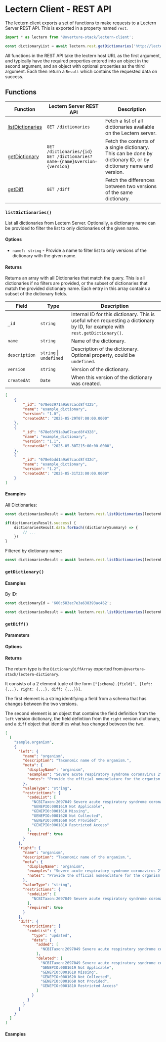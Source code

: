 # Lectern Client - REST API

The lectern client exports a set of functions to make requests to a Lectern Server REST API. This is exported in a property named `rest`.

```ts
import * as lectern from '@overture-stack/lectern-client';

const dictionaryList = await lectern.rest.getDictionaries('http://lectern.example.com');
```

All functions in the REST API take the lectern host URL as the first argument, and typically have the required properties entered into an object in the second argument, and an object with optional properties as the third argument. Each then return a `Result` which contains the requested data on success.

## Functions

| Function                              | Lectern Server REST API                                                          | Description                                                                                                     |
| ------------------------------------- | -------------------------------------------------------------------------------- | --------------------------------------------------------------------------------------------------------------- |
| [listDictionaries](#listdictionaries) | `GET /dictionaries`                                                              | Fetch a list of all dictionaries available on the Lectern server.                                               |
| [getDictionary](#getDictionary)       | `GET /dictionaries/{id}` <br/> `GET /dictionaries?name={name}&version={version}` | Fetch the contents of a single dictionary. This can be done by dictionary ID, or by dictionary name and version. |
| [getDiff](#getDiff)                   | `GET /diff`                                                                      | Fetch the differences between two versions of the same dictionary.                                              |

### `listDictionaries()`

List all dictionaries from Lectern Server. Optionally, a dictionary name can be provided to filter the list to only dictionaries of the given name.

#### Options

- `name?: string` - Provide a name to filter list to only versions of the dictionary with the given name.

#### Returns

Returns an array with all Dictionaries that match the query. This is all dictionaries if no filters are provided, or the subset of dictionaries that match the provided dictionary name. Each entry in this array contains a subset of the dictionary fields.

| Field         | Type                    | Description                                                                                                                  |
| ------------- | ----------------------- | ---------------------------------------------------------------------------------------------------------------------------- |
| `_id`         | `string`                | Internal ID for this dictionary. This is useful when requesting a dictionary by ID, for example with `rest.getDictionary()`. |
| `name`        | `string`                | Name of the dictionary.                                                                                                      |
| `description` | `string` \| `undefined` | Description of the dictionary. Optional property, could be `undefined`.                                                      |
| `version`     | `string`                | Version of the dictionary.                                                                                                   |
| `createdAt`   | `Date`                  | When this version of the dictionary was created.                                                                             |

```json
[
	{
		"_id": "678e62971a9a67cacd8f4325",
		"name": "example_dictionary",
		"version": "1.0",
		"createdAt": "2025-05-29T07:00:00.0000"
	},
	{
		"_id": "678e63f91a9a67cacd8f4328",
		"name": "example_dictionary",
		"version": "1.1",
		"createdAt": "2025-05-30T215:00:00.0000",
	},
	{
		"_id": "678e6bdd1a9a67cacd8f432d",
		"name": "example_dictionary",
		"version": "1.2",
		"createdAt": "2025-05-31T23:00:00.0000"
	}
]
```

#### Examples

All Dictionaries:

```ts
const dictionariesResult = await lectern.rest.listDictionaries(lecternUrl);

if(dictionariesResult.success) {
	dictionariesResult.data.forEach((dictionarySummary) => {
		// ...
	})
}
```

Filtered by dictionary name:
```ts
const dictionariesResult = await lectern.rest.listDictionaries(lecternUrl, { name: 'important-data-dictionary' });
```


### `getDictionary()`

#### Examples
By ID:

```ts
const dictionaryId = '660c583ec7e3a638393ac462';

const dictionariesResult = await lectern.rest.listDictionaries(lecternUrl, dictionaryId)
```

### `getDiff()`

#### Parameters

#### Options

#### Returns

The return type is the `DictionaryDiffArray` exported from `@overture-stack/lectern-dictionary`.

It consists of a 2 element tuple of the form `["{schema}.{field}", {left: {...}, right: {...}, diff: {...}}]`.

The first element is a string identifying a field from a schema that has changes between the two versions.

The second element is an object that contains the field definition from the `left` version dictionary, the field defintiion from the `right` version dictionary, and a `diff` object that identifies what has changed between the two.

```json
[
  [
    "sample.organism",
    {
      "left": {
        "name": "organism",
        "description": "Taxonomic name of the organism.",
        "meta": {
          "displayName": "organism",
          "examples": "Severe acute respiratory syndrome coronavirus 2",
          "notes": "Provide the official nomenclature for the organism present in the sample. Search for taxonomic names here: ncbi.nlm.nih.gov/taxonomy."
        },
        "valueType": "string",
        "restrictions": {
          "codeList": [
            "NCBITaxon:2697049 Severe acute respiratory syndrome coronavirus 2",
            "GENEPIO:0001619 Not Applicable",
            "GENEPIO:0001618 Missing",
            "GENEPIO:0001620 Not Collected",
            "GENEPIO:0001668 Not Provided",
            "GENEPIO:0001810 Restricted Access"
          ],
          "required": true
        }
      },
      "right": {
        "name": "organism",
        "description": "Taxonomic name of the organism.",
        "meta": {
          "displayName": "organism",
          "examples": "Severe acute respiratory syndrome coronavirus 2",
          "notes": "Provide the official nomenclature for the organism present in the sample. Search for taxonomic names here: ncbi.nlm.nih.gov/taxonomy."
        },
        "valueType": "string",
        "restrictions": {
          "codeList": [
            "NCBITaxon:2697049 Severe acute respiratory syndrome coronavirus 2 ,GENEPIO:0001619 Not Applicable,GENEPIO:0001618 Missing,GENEPIO:0001620 Not Collected,GENEPIO:0001668 Not Provided,GENEPIO:0001810 Restricted Access"
          ],
          "required": true
        }
      },
      "diff": {
        "restrictions": {
          "codeList": {
            "type": "updated",
            "data": {
              "added": [
                "NCBITaxon:2697049 Severe acute respiratory syndrome coronavirus 2 ,GENEPIO:0001619 Not Applicable,GENEPIO:0001618 Missing,GENEPIO:0001620 Not Collected,GENEPIO:0001668 Not Provided,GENEPIO:0001810 Restricted Access"
              ],
              "deleted": [
                "NCBITaxon:2697049 Severe acute respiratory syndrome coronavirus 2",
                "GENEPIO:0001619 Not Applicable",
                "GENEPIO:0001618 Missing",
                "GENEPIO:0001620 Not Collected",
                "GENEPIO:0001668 Not Provided",
                "GENEPIO:0001810 Restricted Access"
              ]
            }
          }
        }
      }
    }
  ]
]
```

#### Examples


